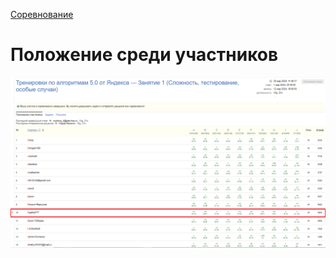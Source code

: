 [Соревнование](https://contest.yandex.ru/contest/59539/problems/)

# Положение среди участников
![Положение участников](../.github/Занятие%201_Положение%20среди%20участников.PNG)
